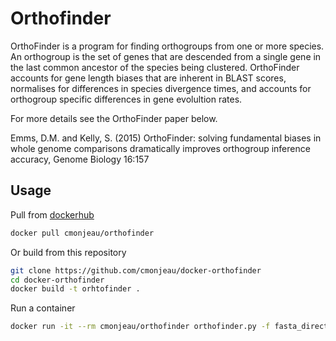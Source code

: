# Orthofinder

OrthoFinder is a program for finding orthogroups from one or more species. 
An orthogroup is the set of genes that are descended from a single gene in the last common ancestor of the species being clustered. 
OrthoFinder accounts for gene length biases that are inherent in BLAST scores, normalises for differences in species divergence times, and accounts for orthogroup specific differences in gene evolultion rates. 

For more details see the OrthoFinder paper below.

Emms, D.M. and Kelly, S. (2015) OrthoFinder: solving fundamental biases in whole genome comparisons dramatically improves orthogroup inference accuracy, Genome Biology 16:157

## Usage

Pull from [dockerhub](https://hub.docker.com/r/cmonjeau/orthofinder/)

```bash
docker pull cmonjeau/orthofinder
```

Or build from this repository

```bash
git clone https://github.com/cmonjeau/docker-orthofinder
cd docker-orthofinder
docker build -t orhtofinder .
```


Run a container

```bash
docker run -it --rm cmonjeau/orthofinder orthofinder.py -f fasta_directory -t number_of_processes
```
